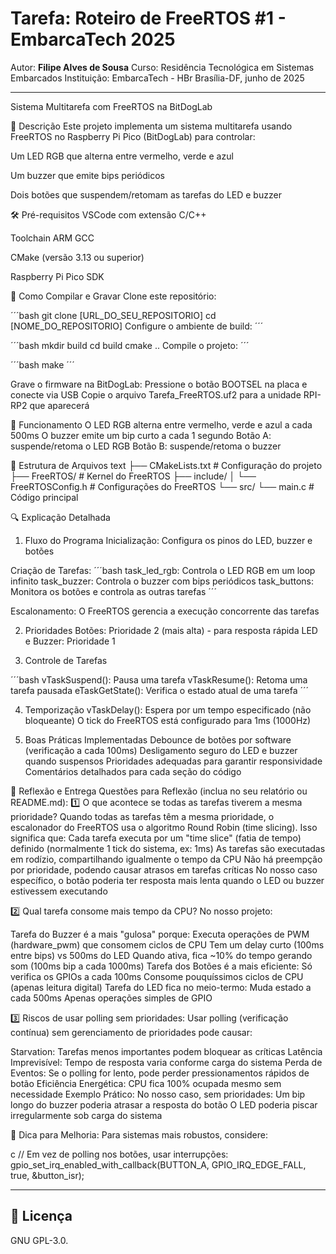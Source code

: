 # Tarefa: Roteiro de FreeRTOS #1 - EmbarcaTech 2025

Autor: **Filipe Alves de Sousa**
Curso: Residência Tecnológica em Sistemas Embarcados
Instituição: EmbarcaTech - HBr
Brasília-DF, junho de 2025

---
Sistema Multitarefa com FreeRTOS na BitDogLab

📝 Descrição
Este projeto implementa um sistema multitarefa usando FreeRTOS no Raspberry Pi Pico (BitDogLab) para controlar:

Um LED RGB que alterna entre vermelho, verde e azul

Um buzzer que emite bips periódicos

Dois botões que suspendem/retomam as tarefas do LED e buzzer

🛠️ Pré-requisitos
VSCode com extensão C/C++

Toolchain ARM GCC

CMake (versão 3.13 ou superior)

Raspberry Pi Pico SDK

🚀 Como Compilar e Gravar
Clone este repositório:

´´´bash
git clone [URL_DO_SEU_REPOSITORIO]
cd [NOME_DO_REPOSITORIO]
Configure o ambiente de build:
´´´

´´´bash
mkdir build
cd build
cmake ..
Compile o projeto:
´´´

´´´bash
make
´´´

Grave o firmware na BitDogLab:
Pressione o botão BOOTSEL na placa e conecte via USB
Copie o arquivo Tarefa_FreeRTOS.uf2 para a unidade RPI-RP2 que aparecerá

🎯 Funcionamento
O LED RGB alterna entre vermelho, verde e azul a cada 500ms
O buzzer emite um bip curto a cada 1 segundo
Botão A: suspende/retoma o LED RGB
Botão B: suspende/retoma o buzzer

📂 Estrutura de Arquivos
text
├── CMakeLists.txt          # Configuração do projeto
├── FreeRTOS/               # Kernel do FreeRTOS
├── include/
│   └── FreeRTOSConfig.h    # Configurações do FreeRTOS
└── src/
    └── main.c              # Código principal


🔍 Explicação Detalhada
1. Fluxo do Programa
Inicialização: Configura os pinos do LED, buzzer e botões

Criação de Tarefas:
´´´bash
task_led_rgb: Controla o LED RGB em um loop infinito
task_buzzer: Controla o buzzer com bips periódicos
task_buttons: Monitora os botões e controla as outras tarefas
´´´

Escalonamento: O FreeRTOS gerencia a execução concorrente das tarefas

2. Prioridades
Botões: Prioridade 2 (mais alta) - para resposta rápida
LED e Buzzer: Prioridade 1

3. Controle de Tarefas

´´´bash
vTaskSuspend(): Pausa uma tarefa
vTaskResume(): Retoma uma tarefa pausada
eTaskGetState(): Verifica o estado atual de uma tarefa
´´´

4. Temporização
vTaskDelay(): Espera por um tempo especificado (não bloqueante)
O tick do FreeRTOS está configurado para 1ms (1000Hz)

5. Boas Práticas Implementadas
Debounce de botões por software (verificação a cada 100ms)
Desligamento seguro do LED e buzzer quando suspensos
Prioridades adequadas para garantir responsividade
Comentários detalhados para cada seção do código


📝 Reflexão e Entrega
Questões para Reflexão (inclua no seu relatório ou README.md):
1️⃣ O que acontece se todas as tarefas tiverem a mesma prioridade?
Quando todas as tarefas têm a mesma prioridade, o escalonador do FreeRTOS usa o algoritmo Round Robin (time slicing). Isso significa que:
Cada tarefa executa por um "time slice" (fatia de tempo) definido (normalmente 1 tick do sistema, ex: 1ms)
As tarefas são executadas em rodízio, compartilhando igualmente o tempo da CPU
Não há preempção por prioridade, podendo causar atrasos em tarefas críticas
No nosso caso específico, o botão poderia ter resposta mais lenta quando o LED ou buzzer estivessem executando

2️⃣ Qual tarefa consome mais tempo da CPU?
No nosso projeto:

Tarefa do Buzzer é a mais "gulosa" porque:
Executa operações de PWM (hardware_pwm) que consomem ciclos de CPU
Tem um delay curto (100ms entre bips) vs 500ms do LED
Quando ativa, fica ~10% do tempo gerando som (100ms bip a cada 1000ms)
Tarefa dos Botões é a mais eficiente:
Só verifica os GPIOs a cada 100ms
Consome pouquíssimos ciclos de CPU (apenas leitura digital)
Tarefa do LED fica no meio-termo:
Muda estado a cada 500ms
Apenas operações simples de GPIO

3️⃣ Riscos de usar polling sem prioridades:
Usar polling (verificação contínua) sem gerenciamento de prioridades pode causar:

Starvation: Tarefas menos importantes podem bloquear as críticas
Latência Imprevisível: Tempo de resposta varia conforme carga do sistema
Perda de Eventos: Se o polling for lento, pode perder pressionamentos rápidos de botão
Eficiência Energética: CPU fica 100% ocupada mesmo sem necessidade
Exemplo Prático: No nosso caso, sem prioridades:
Um bip longo do buzzer poderia atrasar a resposta do botão
O LED poderia piscar irregularmente sob carga do sistema

📌 Dica para Melhoria:
Para sistemas mais robustos, considere:

c
// Em vez de polling nos botões, usar interrupções:
gpio_set_irq_enabled_with_callback(BUTTON_A, GPIO_IRQ_EDGE_FALL, true, &button_isr);

---

## 📜 Licença
GNU GPL-3.0.
